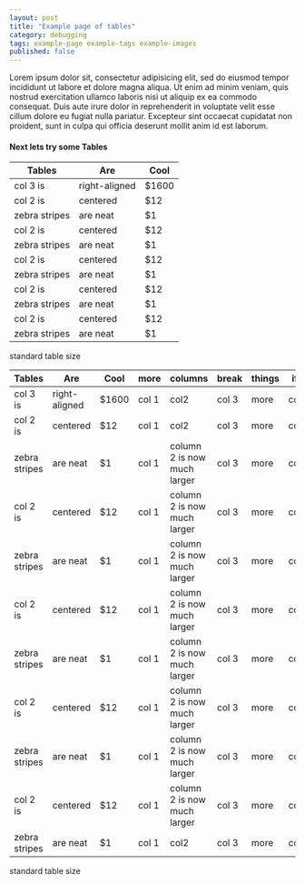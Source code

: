 ```yaml
---
layout: post
title: "Example page of tables"
category: debugging
tags: example-page example-tags example-images
published: false
---
```


Lorem ipsum dolor sit, consectetur adipisicing elit, sed do eiusmod
tempor incididunt ut labore et dolore magna aliqua. Ut enim ad minim
veniam, quis nostrud exercitation ullamco laboris nisi ut aliquip ex
ea commodo consequat. Duis aute irure dolor in reprehenderit in voluptate
velit esse cillum dolore eu fugiat nulla pariatur. Excepteur sint occaecat
cupidatat non proident, sunt in culpa qui officia deserunt mollit anim
id est laborum.


#### Next lets try some Tables

| Tables        | Are           | Cool  |
| ------------- |-------------|-----|
| col 3 is      |right-aligned| $1600 |
| col 2 is      |centered     |   $12 |
| zebra stripes | are neat    |    $1 |
| col 2 is      |centered     |   $12 |
| zebra stripes | are neat    |    $1 |
| col 2 is      |centered     |   $12 |
| zebra stripes | are neat    |    $1 |
| col 2 is      |centered     |   $12 |
| zebra stripes | are neat    |    $1 |
| col 2 is      |centered     |   $12 |
| zebra stripes | are neat    |    $1 |

<figcaption>standard table size </figcaption>


<div class=".big-table" markdown="block">

| Tables        | Are           | Cool  | more | columns | break | things | if | taken | too | far |
| ------------- |-------------|-----|---|---|---|---|---|---|---|---|
| col 3 is      |right-aligned| $1600 | col 1| col2|col 3|more|col|makes|a|mess|
| col 2 is      |centered     |   $12 |col 1| col2|col 3|more|col|makes|a|mess|
| zebra stripes | are neat    |    $1 |col 1| column 2 is now much larger|col 3|more|col|makes|a|mess|
| col 2 is      |centered     |   $12 |col 1| column 2 is now much larger|col 3|more|col|makes|a|mess|
| zebra stripes | are neat    |    $1 |col 1| column 2 is now much larger|col 3|more|col|makes|a|mess|
| col 2 is      |centered     |   $12 |col 1| column 2 is now much larger|col 3|more|col|makes|a|mess|
| zebra stripes | are neat    |    $1 |col 1| column 2 is now much larger|col 3|more|col|makes|a|mess|
| col 2 is      |centered     |   $12 |col 1| column 2 is now much larger|col 3|more|col|makes|a|mess|
| zebra stripes | are neat    |    $1 |col 1| column 2 is now much larger|col 3|more|col|makes|a|mess|
| col 2 is      |centered     |   $12 |col 1| column 2 is now much larger|col 3|more|col|makes|a|mess|
| zebra stripes | are neat    |    $1 |col 1| col2|col 3|more|col|makes|a|mess|

</div>
<figcaption>standard table size </figcaption>

